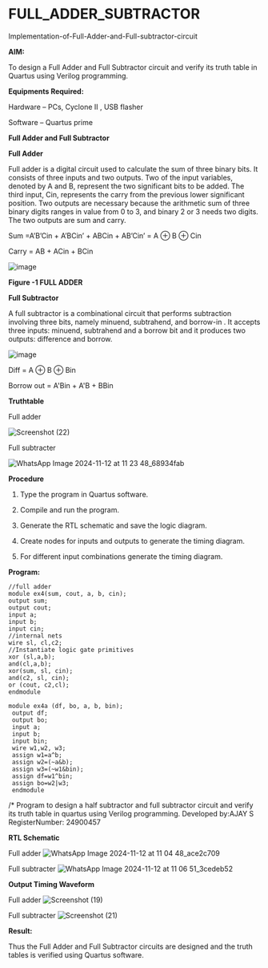 # FULL_ADDER_SUBTRACTOR

Implementation-of-Full-Adder-and-Full-subtractor-circuit

**AIM:**

To design a Full Adder and Full Subtractor circuit and verify its truth table in Quartus using Verilog programming.

**Equipments Required:**

Hardware – PCs, Cyclone II , USB flasher

Software – Quartus prime

**Full Adder and Full Subtractor**

**Full Adder**

Full adder is a digital circuit used to calculate the sum of three binary bits. It consists of three inputs and two outputs. Two of the input variables, denoted by A and B, represent the two significant bits to be added. The third input, Cin, represents the carry from the previous lower significant position. Two outputs are necessary because the arithmetic sum of three binary digits ranges in value from 0 to 3, and binary 2 or 3 needs two digits. The two outputs are sum and carry.

Sum =A’B’Cin + A’BCin’ + ABCin + AB’Cin’ = A ⊕ B ⊕ Cin 

Carry = AB + ACin + BCin

![image](https://github.com/naavaneetha/FULL_ADDER_SUBTRACTOR/assets/154305477/0f30ba51-5ffb-4198-845f-18e054f675e7)

**Figure -1 FULL ADDER**

**Full Subtractor**

A full subtractor is a combinational circuit that performs subtraction involving three bits, namely minuend, subtrahend, and borrow-in . It accepts three inputs: minuend, subtrahend and a borrow bit and it produces two outputs: difference and borrow.

![image](https://github.com/naavaneetha/FULL_ADDER_SUBTRACTOR/assets/154305477/02b24f51-ab51-4304-9ad6-7b81ffc1ead5)

Diff = A ⊕ B ⊕ Bin 

Borrow out = A'Bin + A'B + BBin

**Truthtable**

Full adder

![Screenshot (22)](https://github.com/user-attachments/assets/dcd08949-2638-45a9-809f-57045959e3a8)


Full subtracter


![WhatsApp Image 2024-11-12 at 11 23 48_68934fab](https://github.com/user-attachments/assets/b1f3f487-235d-4972-bf07-5d7510629b6e)


**Procedure**

1.	Type the program in Quartus software.

2.	Compile and run the program.

3.	Generate the RTL schematic and save the logic diagram.

4.	Create nodes for inputs and outputs to generate the timing diagram.

5.	For different input combinations generate the timing diagram.

**Program:**
```
//full adder
module ex4(sum, cout, a, b, cin);
output sum;
output cout;
input a;
input b; 
input cin;
//internal nets 
wire sl, cl,c2;
//Instantiate logic gate primitives 
xor (sl,a,b); 
and(cl,a,b);
xor(sum, sl, cin);
and(c2, sl, cin);
or (cout, c2,cl); 
endmodule
```
```
module ex4a (df, bo, a, b, bin);
 output df;
 output bo;
 input a;
 input b;
 input bin;
 wire w1,w2, w3;
 assign w1=a^b;
 assign w2=(~a&b); 
 assign w3=(~w1&bin);
 assign df=w1^bin;
 assign bo=w2|w3;
 endmodule
```
/* Program to design a half subtractor and full subtractor circuit and verify its truth table in quartus using Verilog programming. Developed by:AJAY S  RegisterNumber:
24900457

**RTL Schematic**

Full adder
![WhatsApp Image 2024-11-12 at 11 04 48_ace2c709](https://github.com/user-attachments/assets/00e5f958-7a97-49af-a7c8-61e261b41c85)

Full subtracter
![WhatsApp Image 2024-11-12 at 11 06 51_3cedeb52](https://github.com/user-attachments/assets/fa38b733-784f-44b6-8db3-981b2501f9df)

**Output Timing Waveform**


Full adder 
![Screenshot (19)](https://github.com/user-attachments/assets/c4e0af58-13f6-474f-b3fd-7798aa260b8e)

Full subtracter
![Screenshot (21)](https://github.com/user-attachments/assets/504fdfcc-f1c8-4ab8-928c-4da02c0ce173)


**Result:**

Thus the Full Adder and Full Subtractor circuits are designed and the truth tables is verified using Quartus software.



